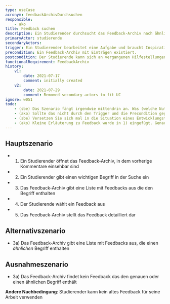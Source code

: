 ```yaml
---
type: useCase
acronym: feedbackArchivDurchsuchen
responsible: 
    - ako
title: Feedback suchen
description: Ein Studierender durchsucht das Feedback-Archiv nach ähnlichen Problemen, um gegebenenfalls ähnliche Lösungen oder anders formuliertes Feedback als Inspiration zu nutzen.
primaryActor: studierende
secondaryActors: 
trigger: Ein Studierender bearbeitet eine Aufgabe und braucht Inspiration.
precondition: Ein Feedback-Archiv mit Einträgen existiert.
postcondition: Der Studierende kann sich an vergangenen Hilfestellungen orientieren.
functionalRequirement: FeedbackArchiv
history:
    v1:
        date: 2021-07-17
        comment: initially created
    v2:
        date: 2021-07-29
        comment: Removed secondary actors to fit UC
ignore: w051
todo: 
    - (sbe) Das Szenario fängt irgendwie mittendrin an. Was (welche Nutzeraktion) kommt vorher?
    - (ako) Sollte das nicht durch den Trigger und die Precondition gegeben sein?
    - (sbe) Versetzen Sie sich mal in die Situation eines Entwicklungsteams - wären Sie in der Lage, auf der Basis dieser Beschreibung Software zu bauen? Mir wäre insbesondere unklar, was genau ein "Feedback" in diesem Kontext ist. (Der Rest ist klar)
    - (ako) Kleine Erläuterung zu Feedback wurde in 1) eingefügt. Genaueres kam leider nicht vom Studierenden.   
---
```


## Hauptszenario

* 1) Ein Studierender öffnet das Feedback-Archiv, in dem vorherige Kommentare einsehbar sind
* 2) Ein Studierender gibt einen wichtigen Begriff in der Suche ein
* 3) Das Feedback-Archiv gibt eine Liste mit Feedbacks aus die den Begriff enthalten
* 4) Der Studierende wählt ein Feedback aus
* 5) Das Feedback-Archiv stellt das Feedback detailliert dar

## Alternativszenario

* 3a) Das Feedback-Archiv gibt eine Liste mit Feedbacks aus, die einen *ähnlichen* Begriff enthalten

## Ausnahmeszenario 

* 3a) Das Feedback-Archiv findet kein Feedback das den genauen oder einen ähnlichen Begriff enthält

**Andere Nachbedingung**: Studierender kann kein altes Feedback für seine Arbeit verwenden
